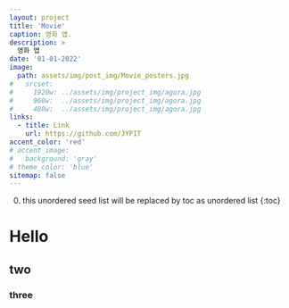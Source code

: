 ```yaml
---
layout: project
title: 'Movie'
caption: 영화 앱.
description: >
  영화 앱
date: '01-01-2022'
image: 
  path: assets/img/post_img/Movie_posters.jpg
#   srcset: 
#     1920w: ../assets/img/project_img/agora.jpg
#     960w:  ../assets/img/project_img/agora.jpg
#     480w:  ../assets/img/project_img/agora.jpg
links:
  - title: Link
    url: https://github.com/JYPIT
accent_color: 'red'
# accent_image:
#   background: 'gray'
# theme_color: 'blue'
sitemap: false
---
```


0. this unordered seed list will be replaced by toc as unordered list 
{:toc}

# Hello
## two
### three